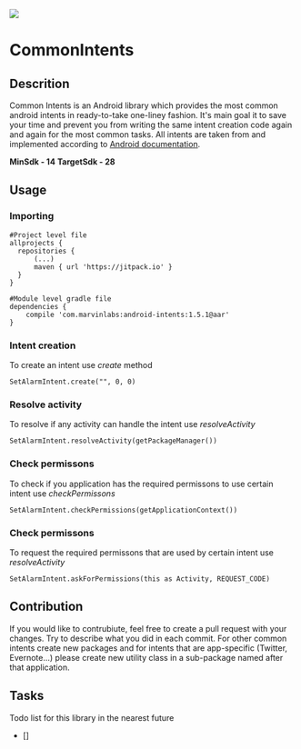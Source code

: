 [![](https://jitpack.io/v/JanStoltman/CommonIntents.svg)](https://jitpack.io/#JanStoltman/CommonIntents)

# CommonIntents
## Descrition
Common Intents is an Android library which provides the most common android intents in ready-to-take one-liney fashion. It's main goal it to save your time and prevent you from writing the same intent creation code again and again for the most common tasks. All intents are taken from and implemented according to [Android documentation](https://developer.android.com/guide/components/intents-common). 

**MinSdk - 14**
**TargetSdk - 28**


## Usage

### Importing
    #Project level file
    allprojects {
      repositories {
          (...)
          maven { url 'https://jitpack.io' }
      }
    }
    
    #Module level gradle file
    dependencies {
        compile 'com.marvinlabs:android-intents:1.5.1@aar'
    }
    
### Intent creation
To create an intent use *create* method

    SetAlarmIntent.create("", 0, 0)
    
### Resolve activity 
To resolve if any activity can handle the intent use *resolveActivity*

    SetAlarmIntent.resolveActivity(getPackageManager())
    
### Check permissons 
To check if you application has the required permissons to use certain intent use *checkPermissons*

    SetAlarmIntent.checkPermissions(getApplicationContext())
    
### Check permissons
To request the required permissons that are used by certain intent use *resolveActivity*

    SetAlarmIntent.askForPermissions(this as Activity, REQUEST_CODE)

## Contribution
If you would like to contrubiute, feel free to create a pull request with your changes. Try to describe what you did in each commit. For other common intents create new packages and for intents that are app-specific (Twitter, Evernote...) please create new utility class in a sub-package named after that application.

## Tasks
Todo list for this library in the nearest future
- []

